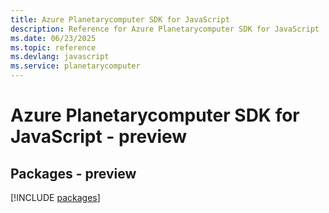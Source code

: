 ```yaml
---
title: Azure Planetarycomputer SDK for JavaScript
description: Reference for Azure Planetarycomputer SDK for JavaScript
ms.date: 06/23/2025
ms.topic: reference
ms.devlang: javascript
ms.service: planetarycomputer
---
```

# Azure Planetarycomputer SDK for JavaScript - preview
## Packages - preview
[!INCLUDE [packages](planetarycomputer-index.md)]